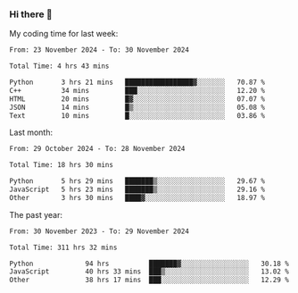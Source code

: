 ### Hi there 👋

My coding time for last week:

<!--START_SECTION:week-->

```txt
From: 23 November 2024 - To: 30 November 2024

Total Time: 4 hrs 43 mins

Python       3 hrs 21 mins   █████████████████▓░░░░░░░   70.87 %
C++          34 mins         ███░░░░░░░░░░░░░░░░░░░░░░   12.20 %
HTML         20 mins         █▓░░░░░░░░░░░░░░░░░░░░░░░   07.07 %
JSON         14 mins         █▒░░░░░░░░░░░░░░░░░░░░░░░   05.08 %
Text         10 mins         █░░░░░░░░░░░░░░░░░░░░░░░░   03.86 %
```

<!--END_SECTION:week-->

Last month:

<!--START_SECTION:month-->

```txt
From: 29 October 2024 - To: 28 November 2024

Total Time: 18 hrs 30 mins

Python       5 hrs 29 mins   ███████▒░░░░░░░░░░░░░░░░░   29.67 %
JavaScript   5 hrs 23 mins   ███████▒░░░░░░░░░░░░░░░░░   29.16 %
Other        3 hrs 30 mins   ████▓░░░░░░░░░░░░░░░░░░░░   18.97 %
```

<!--END_SECTION:month-->

The past year:

<!--START_SECTION:year-->

```txt
From: 30 November 2023 - To: 29 November 2024

Total Time: 311 hrs 32 mins

Python             94 hrs          ███████▓░░░░░░░░░░░░░░░░░   30.18 %
JavaScript         40 hrs 33 mins  ███▒░░░░░░░░░░░░░░░░░░░░░   13.02 %
Other              38 hrs 17 mins  ███░░░░░░░░░░░░░░░░░░░░░░   12.29 %
```

<!--END_SECTION:year-->
